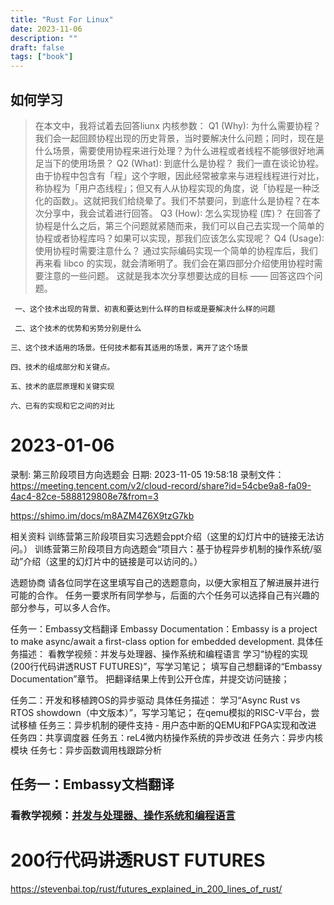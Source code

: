 ```yaml
---
title: "Rust For Linux"
date: 2023-11-06
description: ""
draft: false
tags: ["book"]
---
```










## 如何学习

> 在本文中，我将试着去回答liunx 内核参数：
> Q1 (Why): 为什么需要协程？
> 我们会一起回顾协程出现的历史背景，当时要解决什么问题；同时，现在是什么场景，需要使用协程来进行处理？为什么进程或者线程不能够很好地满足当下的使用场景？
> Q2 (What): 到底什么是协程？
> 我们一直在谈论协程。由于协程中包含有「程」这个字眼，因此经常被拿来与进程线程进行对比，称协程为「用户态线程」；但又有人从协程实现的角度，说「协程是一种泛化的函数」。这就把我们给绕晕了。我们不禁要问，到底什么是协程？在本次分享中，我会试着进行回答。
> Q3 (How): 怎么实现协程 (库)？
> 在回答了协程是什么之后，第三个问题就紧随而来，我们可以自己去实现一个简单的协程或者协程库吗？如果可以实现，那我们应该怎么实现呢？
> Q4 (Usage): 使用协程时需要注意什么？
> 通过实际编码实现一个简单的协程库后，我们再来看 libco 的实现，就会清晰明了。我们会在第四部分介绍使用协程时需要注意的一些问题。
> 这就是我本次分享想要达成的目标 —— 回答这四个问题。

~~~
 一、这个技术出现的背景、初衷和要达到什么样的目标或是要解决什么样的问题 

 二、这个技术的优势和劣势分别是什么 

三、这个技术适用的场景。任何技术都有其适用的场景，离开了这个场景

四、技术的组成部分和关键点。

五、技术的底层原理和关键实现

六、已有的实现和它之间的对比
~~~







# 2023-01-06



录制: 第三阶段项目方向选题会
日期: 2023-11-05 19:58:18
录制文件：https://meeting.tencent.com/v2/cloud-record/share?id=54cbe9a8-fa09-4ac4-82ce-5888129808e7&from=3

https://shimo.im/docs/m8AZM4Z6X9tzG7kb


相关资料
训练营第三阶段项目实习选题会ppt介绍（这里的幻灯片中的链接无法访问。）
训练营第三阶段项目方向选题会“项目六：基于协程异步机制的操作系统/驱动”介绍（这里的幻灯片中的链接是可以访问的。）

选题协商
请各位同学在这里填写自己的选题意向，以便大家相互了解进展并进行可能的合作。
任务一要求所有同学参与，后面的六个任务可以选择自己有兴趣的部分参与，可以多人合作。

任务一：Embassy文档翻译
Embassy Documentation：Embassy is a project to make async/await a first-class option for embedded development.
具体任务描述：
看教学视频：并发与处理器、操作系统和编程语言
学习“协程的实现(200行代码讲透RUST FUTURES)”，写学习笔记；
填写自己想翻译的“Embassy Documentation”章节。
把翻译结果上传到公开仓库，并提交访问链接；

任务二：开发和移植跨OS的异步驱动
具体任务描述：
学习“Async Rust vs RTOS showdown（中文版本）”，写学习笔记；
在qemu模拟的RISC-V平台，尝试移植
任务三：异步机制的硬件支持 - 用户态中断的QEMU和FPGA实现和改进
任务四：共享调度器
任务五：reL4微内枋操作系统的异步改进
任务六：异步内核模块
任务七：异步函数调用栈跟踪分析





## 任务一：Embassy文档翻译

### 看教学视频：[并发与处理器、操作系统和编程语言](https://www.xuetangx.com/learn/THU0809100czxt/THU0809100czxt/14294493/video/25500376)





# 200行代码讲透RUST FUTURES

https://stevenbai.top/rust/futures_explained_in_200_lines_of_rust/



























